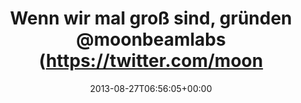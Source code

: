---
retweeted: false
source: <a href="https://chat.yakshed.org" rel="nofollow">chat.yakshed.org</a>
entities:
  hashtags: []
  symbols: []
  user_mentions:
  - name: Lucas Dohmen
    screen_name: moonbeamlabs
    indices:
    - '32'
    - '45'
    id_str: '28508951'
    id: '28508951'
  urls: []
display_text_range:
- '0'
- '73'
favorite_count: '0'
id_str: '372251152504852480'
truncated: false
retweet_count: '0'
id: '372251152504852480'
created_at: Tue Aug 27 06:56:05 +0000 2013
favorited: false
full_text: Wenn wir mal groß sind, gründen [@moonbeamlabs](https://twitter.com/moonbeamlabs)
  und ich eine GPG Usergroup.
lang: de
tags:
- pesos/twitter
date: '2013-08-27T06:56:05+00:00'
src: https://twitter.com/bascht/status/372251152504852480
original_url: https://twitter.com/bascht/status/372251152504852480
type: twitter_tweet
text: Wenn wir mal groß sind, gründen [@moonbeamlabs](https://twitter.com/moonbeamlabs)
  und ich eine GPG Usergroup.
title: Wenn wir mal groß sind, gründen @moonbeamlabs (https://twitter.com/moon

---